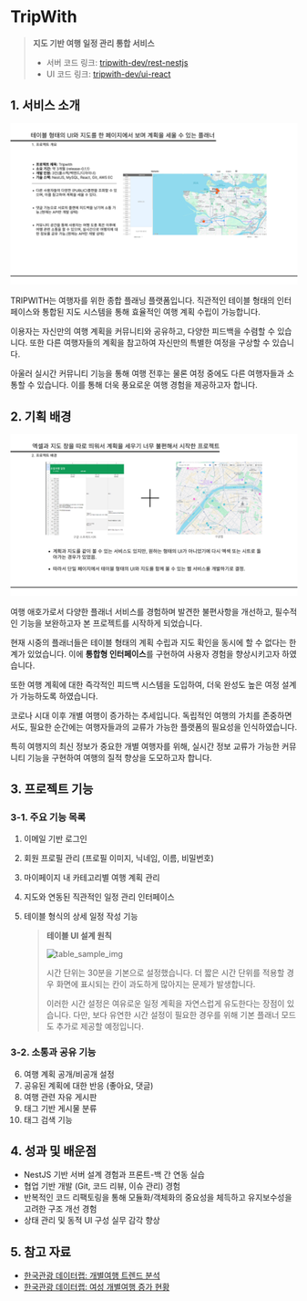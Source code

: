 # TripWith

> **지도 기반 여행 일정 관리 통합 서비스**
> - 서버 코드 링크: [tripwith-dev/rest-nestjs](https://github.com/tripwith-dev/rest-nestjs/tree/release-0.1.1)
> - UI 코드 링크: [tripwith-dev/ui-react](https://github.com/tripwith-dev/ui-react/tree/release-0.1.1)

## 1. 서비스 소개

![개요r0.1.1.png](https://github.com/tripwith-dev/tripwith/blob/main/imgs/%EA%B0%9C%EC%9A%94r0.1.1.png?raw=true)

TRIPWITH는 여행자를 위한 종합 플래닝 플랫폼입니다. 직관적인 테이블 형태의 인터페이스와 통합된 지도 시스템을 통해 효율적인 여행 계획 수립이 가능합니다.

이용자는 자신만의 여행 계획을 커뮤니티와 공유하고, 다양한 피드백을 수렴할 수 있습니다. 또한 다른 여행자들의 계획을 참고하여 자신만의 특별한 여정을 구상할 수 있습니다.

아울러 실시간 커뮤니티 기능을 통해 여행 전후는 물론 여정 중에도 다른 여행자들과 소통할 수 있습니다. 이를 통해 더욱 풍요로운 여행 경험을 제공하고자 합니다.

## 2. 기획 배경

![개요r0.1.1.png](https://github.com/tripwith-dev/tripwith/blob/main/imgs/%ED%94%84%EC%A0%9D%EB%B0%B0%EA%B2%BD.png?raw=true)

여행 애호가로서 다양한 플래너 서비스를 경험하며 발견한 불편사항을 개선하고, 필수적인 기능을 보완하고자 본 프로젝트를 시작하게 되었습니다.

현재 시중의 플래너들은 테이블 형태의 계획 수립과 지도 확인을 동시에 할 수 없다는 한계가 있었습니다. 이에 **통합형 인터페이스**를 구현하여 사용자 경험을 향상시키고자 하였습니다.

또한 여행 계획에 대한 즉각적인 피드백 시스템을 도입하여, 더욱 완성도 높은 여정 설계가 가능하도록 하였습니다.

코로나 시대 이후 개별 여행이 증가하는 추세입니다. 독립적인 여행의 가치를 존중하면서도, 필요한 순간에는 여행자들과의 교류가 가능한 플랫폼의 필요성을 인식하였습니다.

특히 여행지의 최신 정보가 중요한 개별 여행자를 위해, 실시간 정보 교류가 가능한 커뮤니티 기능을 구현하여 여행의 질적 향상을 도모하고자 합니다.

## 3. 프로젝트 기능

### 3-1. 주요 기능 목록

1. 이메일 기반 로그인
2. 회원 프로필 관리 (프로필 이미지, 닉네임, 이름, 비밀번호)
3. 마이페이지 내 카테고리별 여행 계획 관리
4. 지도와 연동된 직관적인 일정 관리 인터페이스
5. 테이블 형식의 상세 일정 작성 기능

    > **테이블 UI 설계 원칙**
    >
    > ![table_sample_img](https://github.com/tripwith-dev/tripwith/blob/main/imgs/sample_table_img.png?raw=true)
    >
    > 시간 단위는 30분을 기본으로 설정했습니다. 더 짧은 시간 단위를 적용할 경우 화면에 표시되는 칸이 과도하게 많아지는 문제가 발생합니다.
    >
    > 이러한 시간 설정은 여유로운 일정 계획을 자연스럽게 유도한다는 장점이 있습니다. 다만, 보다 유연한 시간 설정이 필요한 경우를 위해 기본 플래너 모드도 추가로 제공할 예정입니다.

### 3-2. 소통과 공유 기능

6. 여행 계획 공개/비공개 설정
7. 공유된 계획에 대한 반응 (좋아요, 댓글)
8. 여행 관련 자유 게시판
9. 태그 기반 게시물 분류
10. 태그 검색 기능

## 4. 성과 및 배운점

- NestJS 기반 서버 설계 경험과 프론트-백 간 연동 실습 
- 협업 기반 개발 (Git, 코드 리뷰, 이슈 관리) 경험 
- 반복적인 코드 리팩토링을 통해 모듈화/객체화의 중요성을 체득하고 유지보수성을 고려한 구조 개선 경험 
- 상태 관리 및 동적 UI 구성 실무 감각 향상

## 5. 참고 자료

-   [한국관광 데이터랩: 개별여행 트렌드 분석](https://datalab.visitkorea.or.kr/site/portal/ex/bbs/View.do?cbIdx=1129&bcIdx=300133)
-   [한국관광 데이터랩: 여성 개별여행 증가 현황](https://datalab.visitkorea.or.kr/site/portal/ex/bbs/View.do;)

